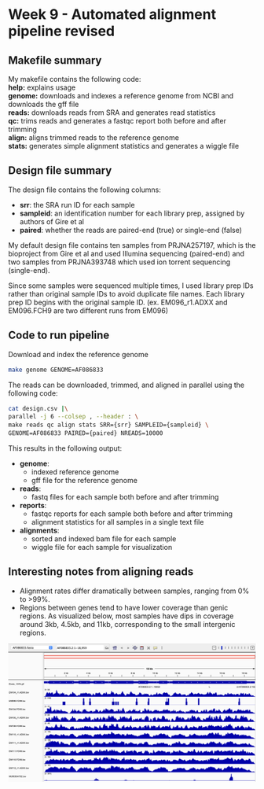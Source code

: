 # Week 9 - Automated alignment pipeline revised

## Makefile summary
My makefile contains the following code:\
**help:** explains usage\
**genome:** downloads and indexes a reference genome from NCBI and downloads the gff file\
**reads:** downloads reads from SRA and generates read statistics\
**qc:** trims reads and generates a fastqc report both before and after trimming\
**align:** aligns trimmed reads to the reference genome\
**stats:** generates simple alignment statistics and generates a wiggle file

## Design file summary
The design file contains the following columns:
- **srr**: the SRA run ID for each sample
- **sampleid**: an identification number for each library prep, assigned by authors of Gire et al
- **paired**: whether the reads are paired-end (true) or single-end (false)

My default design file contains ten samples from PRJNA257197, which is the bioproject from Gire et al and used Illumina sequencing (paired-end) and two samples from PRJNA393748 which used ion torrent sequencing (single-end).

Since some samples were sequenced multiple times, I used library prep IDs rather than original sample IDs to avoid duplicate file names. Each library prep ID begins with the original sample ID. (ex. EM096_r1.ADXX and EM096.FCH9 are two different runs from EM096)

## Code to run pipeline

Download and index the reference genome
```bash
make genome GENOME=AF086833
```

The reads can be downloaded, trimmed, and aligned in parallel using the following code:
```bash
cat design.csv |\
parallel -j 6 --colsep , --header : \
make reads qc align stats SRR={srr} SAMPLEID={sampleid} \
GENOME=AF086833 PAIRED={paired} NREADS=10000
```
This results in the following output:
- **genome**:
  - indexed reference genome
  - gff file for the reference genome
- **reads**:
  - fastq files for each sample both before and after trimming
- **reports**:
  - fastqc reports for each sample both before and after trimming
  - alignment statistics for all samples in a single text file
- **alignments**:
  - sorted and indexed bam file for each sample
  - wiggle file for each sample for visualization

## Interesting notes from aligning reads
- Alignment rates differ dramatically between samples, ranging from 0% to >99%.
- Regions between genes tend to have lower coverage than genic regions. As visualized below, most samples have dips in coverage around 3kb, 4.5kb, and 11kb, corresponding to the small intergenic regions.


![alt text](igv.png)